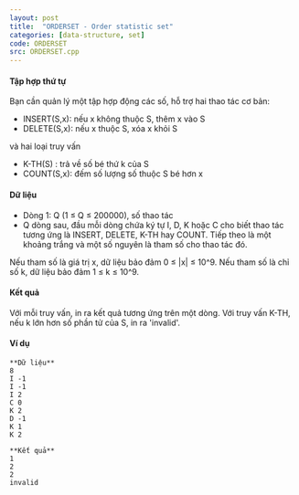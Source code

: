 ```yaml
---
layout: post
title:  "ORDERSET - Order statistic set"
categories: [data-structure, set]
code: ORDERSET
src: ORDERSET.cpp
---
```




  






#### Tập hợp thứ tự

Bạn cần quản lý một tập hợp động các số, hỗ trợ hai thao tác cơ bản:

*   INSERT(S,x): nếu x không thuộc S, thêm x vào S
*   DELETE(S,x): nếu x thuộc S, xóa x khỏi S

và hai loại truy vấn

*   K-TH(S) : trả về số bé thứ k của S
*   COUNT(S,x): đếm số lượng số thuộc S bé hơn x

#### Dữ liệu

*   Dòng 1: Q (1 ≤ Q ≤ 200000), số thao tác
*   Q dòng sau, đầu mỗi dòng chứa ký tự I, D, K hoặc C cho biết thao tác tương ứng là INSERT, DELETE, K-TH hay COUNT. Tiếp theo là một khoảng trắng và một số nguyên là tham số cho thao tác đó.

Nếu tham số là giá trị x, dữ liệu bảo đảm 0 ≤ |x| ≤ 10^9. Nếu tham số là chỉ số k, dữ liệu bảo đảm 1 ≤ k ≤ 10^9.

#### Kết quả

Với mỗi truy vấn, in ra kết quả tương ứng trên một dòng. Với truy vấn K-TH, nếu k lớn hơn số phần tử của S, in ra 'invalid'.

#### Ví dụ

```
**Dữ liệu**
8
I -1
I -1
I 2
C 0
K 2
D -1
K 1
K 2

**Kết quả**
1
2
2
invalid

```

<!--more-->

